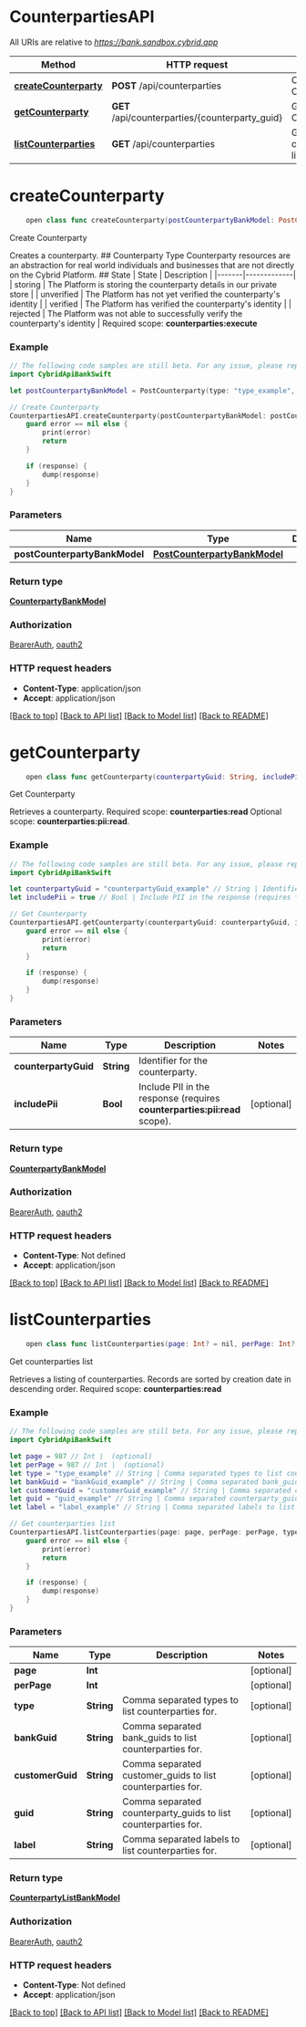 # CounterpartiesAPI

All URIs are relative to *https://bank.sandbox.cybrid.app*

Method | HTTP request | Description
------------- | ------------- | -------------
[**createCounterparty**](CounterpartiesAPI.md#createcounterparty) | **POST** /api/counterparties | Create Counterparty
[**getCounterparty**](CounterpartiesAPI.md#getcounterparty) | **GET** /api/counterparties/{counterparty_guid} | Get Counterparty
[**listCounterparties**](CounterpartiesAPI.md#listcounterparties) | **GET** /api/counterparties | Get counterparties list


# **createCounterparty**
```swift
    open class func createCounterparty(postCounterpartyBankModel: PostCounterpartyBankModel, completion: @escaping (_ data: CounterpartyBankModel?, _ error: Error?) -> Void)
```

Create Counterparty

Creates a counterparty.  ## Counterparty Type  Counterparty resources are an abstraction for real world individuals and businesses that are not directly on the Cybrid Platform.  ## State  | State | Description | |-------|-------------| | storing | The Platform is storing the counterparty details in our private store | | unverified | The Platform has not yet verified the counterparty's identity | | verified | The Platform has verified the counterparty's identity | | rejected | The Platform was not able to successfully verify the counterparty's identity |    Required scope: **counterparties:execute**

### Example
```swift
// The following code samples are still beta. For any issue, please report via http://github.com/OpenAPITools/openapi-generator/issues/new
import CybridApiBankSwift

let postCounterpartyBankModel = PostCounterparty(type: "type_example", customerGuid: "customerGuid_example", address: PostCounterparty_address(street: "street_example", street2: "street2_example", city: "city_example", subdivision: "subdivision_example", postalCode: "postalCode_example", countryCode: "countryCode_example"), name: PostCounterparty_name(full: "full_example", first: "first_example", middle: "middle_example", last: "last_example"), aliases: [PostCounterparty_aliases_inner(full: "full_example")], dateOfBirth: Date(), labels: ["labels_example"]) // PostCounterpartyBankModel | 

// Create Counterparty
CounterpartiesAPI.createCounterparty(postCounterpartyBankModel: postCounterpartyBankModel) { (response, error) in
    guard error == nil else {
        print(error)
        return
    }

    if (response) {
        dump(response)
    }
}
```

### Parameters

Name | Type | Description  | Notes
------------- | ------------- | ------------- | -------------
 **postCounterpartyBankModel** | [**PostCounterpartyBankModel**](PostCounterpartyBankModel.md) |  | 

### Return type

[**CounterpartyBankModel**](CounterpartyBankModel.md)

### Authorization

[BearerAuth](../README.md#BearerAuth), [oauth2](../README.md#oauth2)

### HTTP request headers

 - **Content-Type**: application/json
 - **Accept**: application/json

[[Back to top]](#) [[Back to API list]](../README.md#documentation-for-api-endpoints) [[Back to Model list]](../README.md#documentation-for-models) [[Back to README]](../README.md)

# **getCounterparty**
```swift
    open class func getCounterparty(counterpartyGuid: String, includePii: Bool? = nil, completion: @escaping (_ data: CounterpartyBankModel?, _ error: Error?) -> Void)
```

Get Counterparty

Retrieves a counterparty.  Required scope: **counterparties:read** Optional scope: **counterparties:pii:read**.

### Example
```swift
// The following code samples are still beta. For any issue, please report via http://github.com/OpenAPITools/openapi-generator/issues/new
import CybridApiBankSwift

let counterpartyGuid = "counterpartyGuid_example" // String | Identifier for the counterparty.
let includePii = true // Bool | Include PII in the response (requires **counterparties:pii:read** scope). (optional)

// Get Counterparty
CounterpartiesAPI.getCounterparty(counterpartyGuid: counterpartyGuid, includePii: includePii) { (response, error) in
    guard error == nil else {
        print(error)
        return
    }

    if (response) {
        dump(response)
    }
}
```

### Parameters

Name | Type | Description  | Notes
------------- | ------------- | ------------- | -------------
 **counterpartyGuid** | **String** | Identifier for the counterparty. | 
 **includePii** | **Bool** | Include PII in the response (requires **counterparties:pii:read** scope). | [optional] 

### Return type

[**CounterpartyBankModel**](CounterpartyBankModel.md)

### Authorization

[BearerAuth](../README.md#BearerAuth), [oauth2](../README.md#oauth2)

### HTTP request headers

 - **Content-Type**: Not defined
 - **Accept**: application/json

[[Back to top]](#) [[Back to API list]](../README.md#documentation-for-api-endpoints) [[Back to Model list]](../README.md#documentation-for-models) [[Back to README]](../README.md)

# **listCounterparties**
```swift
    open class func listCounterparties(page: Int? = nil, perPage: Int? = nil, type: String? = nil, bankGuid: String? = nil, customerGuid: String? = nil, guid: String? = nil, label: String? = nil, completion: @escaping (_ data: CounterpartyListBankModel?, _ error: Error?) -> Void)
```

Get counterparties list

Retrieves a listing of counterparties. Records are sorted by creation date in descending order.  Required scope: **counterparties:read**

### Example
```swift
// The following code samples are still beta. For any issue, please report via http://github.com/OpenAPITools/openapi-generator/issues/new
import CybridApiBankSwift

let page = 987 // Int |  (optional)
let perPage = 987 // Int |  (optional)
let type = "type_example" // String | Comma separated types to list counterparties for. (optional)
let bankGuid = "bankGuid_example" // String | Comma separated bank_guids to list counterparties for. (optional)
let customerGuid = "customerGuid_example" // String | Comma separated customer_guids to list counterparties for. (optional)
let guid = "guid_example" // String | Comma separated counterparty_guids to list counterparties for. (optional)
let label = "label_example" // String | Comma separated labels to list counterparties for. (optional)

// Get counterparties list
CounterpartiesAPI.listCounterparties(page: page, perPage: perPage, type: type, bankGuid: bankGuid, customerGuid: customerGuid, guid: guid, label: label) { (response, error) in
    guard error == nil else {
        print(error)
        return
    }

    if (response) {
        dump(response)
    }
}
```

### Parameters

Name | Type | Description  | Notes
------------- | ------------- | ------------- | -------------
 **page** | **Int** |  | [optional] 
 **perPage** | **Int** |  | [optional] 
 **type** | **String** | Comma separated types to list counterparties for. | [optional] 
 **bankGuid** | **String** | Comma separated bank_guids to list counterparties for. | [optional] 
 **customerGuid** | **String** | Comma separated customer_guids to list counterparties for. | [optional] 
 **guid** | **String** | Comma separated counterparty_guids to list counterparties for. | [optional] 
 **label** | **String** | Comma separated labels to list counterparties for. | [optional] 

### Return type

[**CounterpartyListBankModel**](CounterpartyListBankModel.md)

### Authorization

[BearerAuth](../README.md#BearerAuth), [oauth2](../README.md#oauth2)

### HTTP request headers

 - **Content-Type**: Not defined
 - **Accept**: application/json

[[Back to top]](#) [[Back to API list]](../README.md#documentation-for-api-endpoints) [[Back to Model list]](../README.md#documentation-for-models) [[Back to README]](../README.md)

